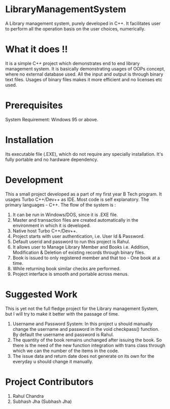 # LibraryManagementSystem
A Library management system, purely developed in C++. It facilitates user to perform all the operation basis on the user choices, numerically. 

# What it does !!
It is a simple C++ project which demonstrates end to end library management system. It is basically demonstrating usages of OOPs concept, where no external database used. All the input and output is through binary text files. 
Usages of binary files makes it more efficient and no licenses etc used.

# Prerequisites
System Requirement: Windows 95 or above.
# Installation
Its executable file (.EXE), which do not require any specially installation. It's fully portable and no hardware dependency.



# Development
This a small project developed as a part of my first year  B Tech program. It usages Turbo C++/Dev++ as IDE.
Most code is self explanatory. The primary languages - C++. 
The flow of the system is :
1.	It can be run in Windows/DOS, since it is .EXE file.
2.	Master and transaction files are created automatically in the environment in which it is developed.
3.	Native host Turbo C++/Dev++.
4.	Project starts with user authentication, i.e. User Id & Password.
5.	Default userid and password to run this project is Rahul.
6.	It allows user to Manage Library Member and Books i.e. Addition, Modification & Deletion of existing records through binary files.
7.	Book  is issued to only registered member and that too - One book at a time.
8.	While returning book similar checks are performed.
9.	Project interface is smooth and portable across menus.


# Suggested Work
This is yet not the full fledge project for the Library management  System, but I will try to make it better with the passage of time.
1.	Username  and Password System: In this project u should manually change the username and password  in the void checkpass() function. By default the username and password is Rahul.
2.	The quantity of the book remains unchanged after issuing the book. So there is the need of the new function integration with trans class through which we can the number of the items in the code.
3.	The issue data and return date does not generate on its own for the everyday u should change it manually.

# Project Contributors  
1.	Rahul Chandra 
2.	Subhash Jha (Subhash Jha)
